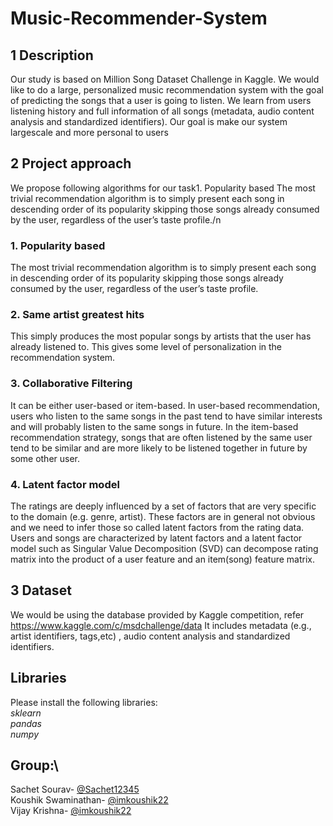 # Music-Recommender-System
## 1 Description
Our study is based on Million Song Dataset Challenge in Kaggle. We would
like to do a large, personalized music recommendation system with the goal of
predicting the songs that a user is going to listen. We learn from users listening
history and full information of all songs (metadata, audio content analysis and
standardized identifiers). Our goal is make our system largescale and more
personal to users
## 2 Project approach
We propose following algorithms for our task1. Popularity based
The most trivial recommendation algorithm is to simply present each song
in descending order of its popularity skipping those songs already consumed by the user, regardless of the user’s taste profile./n
### 1. Popularity based
The most trivial recommendation algorithm is to simply present each song
in descending order of its popularity skipping those songs already consumed by the user, regardless of the user’s taste profile.
### 2. Same artist greatest hits
This simply produces the most popular songs by artists that the user
has already listened to. This gives some level of personalization in the
recommendation system.
### 3. Collaborative Filtering
It can be either user-based or item-based. In user-based recommendation,
users who listen to the same songs in the past tend to have similar interests
and will probably listen to the same songs in future. In the item-based
recommendation strategy, songs that are often listened by the same user
tend to be similar and are more likely to be listened together in future by
some other user.
### 4. Latent factor model
The ratings are deeply influenced by a set of factors that are very specific
to the domain (e.g. genre, artist). These factors are in general not obvious
and we need to infer those so called latent factors from the rating data.
Users and songs are characterized by latent factors and a latent factor
model such as Singular Value Decomposition (SVD) can decompose rating
matrix into the product of a user feature and an item(song) feature matrix.
## 3 Dataset
We would be using the database provided by Kaggle competition, refer
https://www.kaggle.com/c/msdchallenge/data
It includes metadata (e.g., artist identifiers, tags,etc) , audio content analysis
and standardized identifiers.
## Libraries
Please install the following libraries:\
*sklearn*\
*pandas*\
*numpy*
## Group:\
Sachet Sourav- [@Sachet12345](https://github.com/Sachet12345)\
Koushik Swaminathan- [@imkoushik22](https://github.com/imkoushik22)\
Vijay Krishna- [@imkoushik22](https://github.com/imkoushik22)
